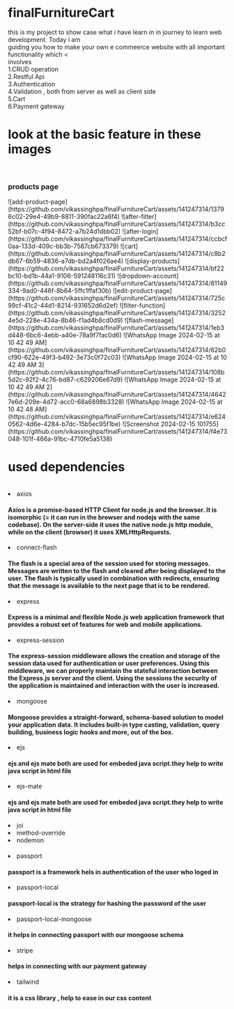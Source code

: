 # finalFurnitureCart
this is my project to show case what i have learn in in journey to learn web development. Today i am <br/> guiding you  how to make your own e commeerce website with all important functionality which <<br/>involves
<br/>1.CRUD operation
<br/>2.Restful Api
<br/>3.Authentication
<br/>4.Validation , both from server as well as client side
<br/>5.Cart
<br/>6.Payment gateway
<h1>look at the basic feature in these images</h1>
<br/><h3>products page</h3>
![add-product-page](https://github.com/vikassinghpa/finalFurnitureCart/assets/141247314/13796c02-29e4-49b9-8811-390fac22a6f4)
![after-filter](https://github.com/vikassinghpa/finalFurnitureCart/assets/141247314/b3cc52bf-b07c-4f94-8472-a7b24d1dbb02)
![after-login](https://github.com/vikassinghpa/finalFurnitureCart/assets/141247314/ccbcf0aa-133d-409c-bb3b-7587cb673379)
![cart](https://github.com/vikassinghpa/finalFurnitureCart/assets/141247314/c8b2db67-6b59-4836-a7db-bd2a4f026ae4)
![display-products](https://github.com/vikassinghpa/finalFurnitureCart/assets/141247314/bf22bc10-bd1b-44a1-9106-591248116c31)
![dropdown-account](https://github.com/vikassinghpa/finalFurnitureCart/assets/141247314/81149334-9ad0-446f-8b64-5ffc1ffaf30b)
![edit-product-page](https://github.com/vikassinghpa/finalFurnitureCart/assets/141247314/725c99cf-41c2-44d1-8214-931652d6d2ef)
![filter-function](https://github.com/vikassinghpa/finalFurnitureCart/assets/141247314/32524e5d-228e-434a-8b46-f1ad4b8cd0d9)
![flash-message](https://github.com/vikassinghpa/finalFurnitureCart/assets/141247314/1eb3d448-6bc6-4ebb-a40e-78a9f7fac0d6)
![WhatsApp Image 2024-02-15 at 10 42 49 AM](https://github.com/vikassinghpa/finalFurnitureCart/assets/141247314/62b0cf90-622e-49f3-b492-3e73c0f72c03)
![WhatsApp Image 2024-02-15 at 10 42 49 AM 3](https://github.com/vikassinghpa/finalFurnitureCart/assets/141247314/108b5d2c-92f2-4c76-bd87-c629206e67d9)
![WhatsApp Image 2024-02-15 at 10 42 49 AM 2](https://github.com/vikassinghpa/finalFurnitureCart/assets/141247314/46427e6d-209e-4d72-acc0-68a6898b3328)
![WhatsApp Image 2024-02-15 at 10 42 48 AM](https://github.com/vikassinghpa/finalFurnitureCart/assets/141247314/e6240562-4d6e-4284-b7dc-15b5ec95f1be)
![Screenshot 2024-02-15 101755](https://github.com/vikassinghpa/finalFurnitureCart/assets/141247314/f4e73048-101f-466a-91bc-4710fe5a5138)
<br/><h1>used dependencies</h1>
<br/>
<li>axios </li>
<h4>Axios is a promise-based HTTP Client for node.js and the browser. It is isomorphic (= it can run in the browser and nodejs with the same codebase). On the server-side it uses the native node.js http module, while on the client (browser) it uses XMLHttpRequests.</h4>

<li>connect-flash</li>
<h4>The flash is a special area of the session used for storing messages. Messages are written to the flash and cleared after being displayed to the user. The flash is typically used in combination with redirects, ensuring that the message is available to the next page that is to be rendered.</h4>

<li>express</li>
<h4>Express is a minimal and flexible Node.js web application framework that provides a robust set of features for web and mobile applications.</h4>

  <li>express-session</li>
  <h4>The express-session middleware allows the creation and storage of the session data used for authentication or user preferences. Using this middleware, we can properly maintain the stateful interaction between the Express.js server and the client. Using the sessions the security of the application is maintained and interaction with the user is increased.</h4>
  
  <li>mongoose</li>
  <h4>Mongoose provides a straight-forward, schema-based solution to model your application data. It includes built-in type casting, validation, query building, business logic hooks and more, out of the box.</h4>
  
  <li>ejs</li>
  <h4>ejs and ejs mate both are used for embeded java script.they help to write java script in html file</h4>
  <li>ejs-mate</li>
  <h4>ejs and ejs mate both are used for embeded java script.they help to write java script in html file</h4>
  <li>joi</li>
  <li>method-override</li>
  <li>nodemon</li>
  <h4></h4>
  <li>passport</li>
   <h4>passport is a framework hels in authentication of the user who loged in</h4>
  <li>passport-local</li>
   <h4>passport-local is the strategy for hashing the password of the user</h4>
  <li>passport-local-mongoose</li>
   <h4>it helps in connecting passport with our mongoose  schema</h4>
  <li>stripe</li>
   <h4>helps in connecting with our payment gateway
   </h4>
  
   <li>tailwind</li>
    <h4>it is a css library , help to ease in our css content</h4>
 











